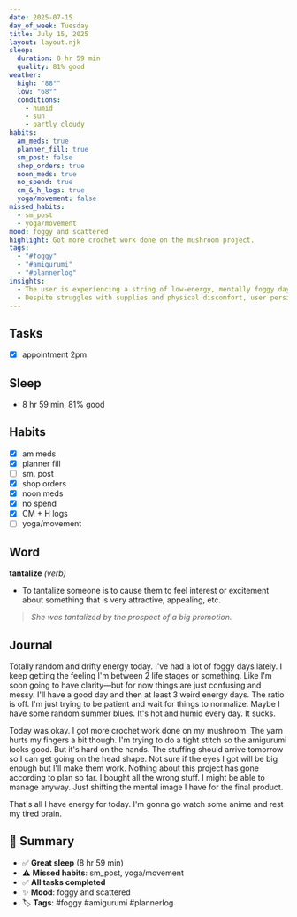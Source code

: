 ```yaml
---
date: 2025-07-15
day_of_week: Tuesday
title: July 15, 2025
layout: layout.njk
sleep:
  duration: 8 hr 59 min
  quality: 81% good
weather:
  high: "88°"
  low: "68°"
  conditions:
    - humid
    - sun
    - partly cloudy
habits:
  am_meds: true
  planner_fill: true
  sm_post: false
  shop_orders: true
  noon_meds: true
  no_spend: true
  cm_&_h_logs: true
  yoga/movement: false
missed_habits:
  - sm_post
  - yoga/movement
mood: foggy and scattered
highlight: Got more crochet work done on the mushroom project.
tags:
  - "#foggy"
  - "#amigurumi"
  - "#plannerlog"
insights:
  - The user is experiencing a string of low-energy, mentally foggy days, likely tied to heat and humidity.
  - Despite struggles with supplies and physical discomfort, user persisted with the crochet project by adjusting expectations.
---
```


## Tasks
- [x] appointment 2pm  

## Sleep
- 8 hr 59 min, 81% good

## Habits
- [x] am meds  
- [x] planner fill  
- [ ] sm. post  
- [x] shop orders  
- [x] noon meds  
- [x] no spend  
- [x] CM + H logs  
- [ ] yoga/movement  

## Word
**tantalize** *(verb)*  
- To tantalize someone is to cause them to feel interest or excitement about something that is very attractive, appealing, etc.  
> *She was tantalized by the prospect of a big promotion.*

## Journal
Totally random and drifty energy today. I've had a lot of foggy days lately. I keep getting the feeling I'm between 2 life stages or something. Like I'm soon going to have clarity—but for now things are just confusing and messy. I'll have a good day and then at least 3 weird energy days. The ratio is off. I'm just trying to be patient and wait for things to normalize. Maybe I have some random summer blues. It's hot and humid every day. It sucks.

Today was okay. I got more crochet work done on my mushroom. The yarn hurts my fingers a bit though. I'm trying to do a tight stitch so the amigurumi looks good. But it's hard on the hands. The stuffing should arrive tomorrow so I can get going on the head shape. Not sure if the eyes I got will be big enough but I'll make them work. Nothing about this project has gone according to plan so far. I bought all the wrong stuff. I might be able to manage anyway. Just shifting the mental image I have for the final product.

That's all I have energy for today. I'm gonna go watch some anime and rest my tired brain.

## 📌 Summary
- ✅ **Great sleep** (8 hr 59 min)
- ⚠️ **Missed habits**: sm_post, yoga/movement
- ✅ **All tasks completed**
- ✨ **Mood**: foggy and scattered
- 🏷️ **Tags**: #foggy #amigurumi #plannerlog